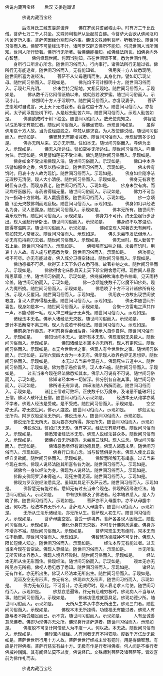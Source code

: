   佛说内藏百宝经
　　后汉 支娄迦谶译




　　　　佛说内藏百宝经

　　　　后汉月氏三藏支娄迦谶译
　　佛在罗阅只耆阇崛山中。时有万二千比丘僧。菩萨七万二千人共坐。文殊师利菩萨从坐起前白佛。今菩萨大会欲从佛闻沤和拘舍罗所入事。菩萨何因缘分别知内外事。佛语文殊师利菩萨。听我所说。随世间习俗而入教。佛智不可量经法不计。诸阿罗汉辟支佛所不能知。何况世间人当所闻知。世间人所行皆著。佛所行无所著。独佛佛能相知。如佛经法所言。如佛身内外心智慧。
　　佛何缘现世间。何因当别知。虽在世间皆不著。悉为世间作明。
　　身所行口所言心所念。随世间习俗而入。行内事行。诸佛法所行无能过者。佛所行无有能逮者。随世间习俗而入。无有能知者。
　　佛用哀十方人故悉现明。随世间所喜为说经法。
　　菩萨不从父母遘精而生。其身化作。譬如幻示现父母。随世间习俗而入。示现如是。
　　佛光焰不可计照明十方。随世间习俗而入。示现七尺光明。
　　佛未尝持足蹈地。文相反现地。随世间习俗而入。示现如是。
　　佛从数千万亿阿僧祇劫以来。成就般若波罗蜜。随世间习俗而入。示现小儿。
　　佛照明十方人于淫瞑中。随世间习俗而入。亦复现妻子。
　　菩萨生堕地时自说言。天上天下无过我者。我当过度十方人。随世间习俗而入。亦复问。太子阎浮提坐树下时。从是起去勤苦六年。随世间习俗而入。示现人勤苦如是。
　　佛道欲成时于树下独坐。随世间习俗而入。放光使魔知之。
　　佛智慧以成悉等无有能过者。随世间习俗而入。得佛坐安隐。示现世间如是。
　　虽得佛用哀十方人故。当为说经度脱之。释梵从佛求哀。为人故使佛说经。随世间习俗而入。示现如是。
　　佛智慧无有能增减者。随世间习俗而入。示现智慧多少如是。
　　佛亦无所从来。去亦无所至。住如本无。随世间习俗而入。呼佛为出入。示现如是。
　　佛无入所适住。譬如空亦无所适住。随世间习俗而入。呼佛为住。示现如是。佛足譬如莲花不受尘垢。佛洗足随世间习俗而入。示现如是。
　　佛身如金不受尘垢佛现入浴。随世间习俗而入。示现如是。
　　佛口中本净洁譬如郁金之香。佛反以杨枝漱口。随世间习俗而入。示现如是。
　　佛未尝有饥时。用哀十方人故为现饥。随世间习俗而入。示现如是。
　　佛身如金刚净洁无瑕秽无清便。现人大小清便。随世间习俗而入。示现如是。
　　佛身无有衰老时但有众德。而现身衰老。随世间习俗而入。示现如是。
　　佛身未尝有病。而现病呼医服药。与药者得福无量。随世间习俗而入。示现如是。
　　佛力不可当持一指动十方佛刹。现人羸瘦疲极。随世间习俗而入。示现如是。
　　佛一念顷能飞至无央数佛刹而现疲极。随世间习俗而入。示现如是。
　　佛身如幻以经法名为身。现人恶露身。随世间习俗而入。示现如是。
　　佛本无所有。随世间所喜乐现所有。随世间习俗而入。示现如是。
　　佛身力不可计。终无坐起行步卧出。现人坐起行步卧出。随世间习俗而入。示现如是。
　　佛身终不以寒温动。随得寒温阴凉。随世间习俗而入。示现如是。
　　佛如空现人常著衣无有解时。譬如梵天人常著衣。随世间习俗而入。示现如是。
　　佛头未尝堕发法但示人。亦无有见持剃刀去者。随世间习俗而入。示现如是。
　　佛无坐时。现人勤苦于石上坐。随世间习俗而入。示现如是。
　　佛咽喉有滋味之相。未尝有饥时。用哀十方人故。有人施与粗恶悉为受。随世间习俗而入。示现如是。
　　佛功德之福不可尽。亦无有能过者。佛入城分卫得空钵出。随世间习俗而入。示现如是。
　　佛功德福不可尽。欲得天上天下名好衣悉可得。故著补纳之衣。随世间习俗而入。示现如是。
　　佛欲得舍宅床卧具天上天下珍宝殿舍悉可得。现世间人暴露精思草蓐上坐。随世间习俗而入。示现如是。佛持威神吹海水悉令枯竭。见天雨持伞盖。随世间习俗而入。示现如是。
　　佛一念顷能使数千万亿魔不知佛处。现人为魔所娆。随世间习俗而入。示现如是。
　　佛悉晓了十方不可计诸佛所有经法。示现人反覆问。随世间习俗而入。示现如是。
　　佛用哀十方故出现世间欲教度。复现人供养得福无量。随世间习俗而入。示现如是。
　　佛无本随世间所喜色。现身如是本一。随世间习俗而入。示现如是。
　　合聚十方雷电之声共作一声。不能动佛一毛。现入禅三昧当于无声处。随世间习俗而入。示现如是。
　　诸经法本无名。佛示人诸经法无央数。随世间习俗而入。示现如是。
　　佛想计本悉断常不离三昧。现人为说若干种经法。随世间习俗而入。示现如是。
　　佛前身所作善恶。不可前身得会当后身。得佛示人自作自得。随世间习俗而入。示现如是。
　　佛知世间本无人。诸所有本无形。佛现度脱无央数人。随世间习俗而入。示现如是。
　　佛知诸经法本空本亦无所有。现人有更死生。随世间习俗而入。示现如是。本无今世后世之事。佛现人有今世后世之事。随世间习俗而入。示现如是。五阴六衰四大合为一本无有。佛示现人欲界色界无思想界。随世间习俗而入。示现如是。
　　本无过去当来今现在人。佛现死生五道中人。随世间习俗而入。示现如是。佛为悉示愚痴皆尽。现人本布施。随世间习俗而入。示现如是。
　　过去当来今现在经法佛悉知其本。佛示人可说有不可说。随世间习俗而入。示现如是。
　　佛知诸经本末一切皆深。佛分别各自说其事。随世间习俗而入。示现如是。
　　佛所语无有异说。四谛法随人所解而说。随世间习俗而入。示现如是。
　　诸比丘僧难可败坏。正使数千亿万魔来。及诸恶不能破坏比丘僧。佛现人破坏比丘僧。随世间习俗而入示现如是。
　　经法本无从谁学亦莫不学者。佛现人经法是受戒。是不受戒。随世间习俗而入。示现如是。
　　空空亦无系。亦无脱世间。佛示人度脱。随世间习俗而入。示现如是。
　　佛般泥洹无所向。阿罗汉般泥洹无所向。佛说法示人。随世间习俗而入。示现如是。
　　佛说无所生无所灭。是为要亦无所得。亦无所失。随世间习俗而入。示现如是。
　　佛说泥洹。譬如灯灭无形。但有字耳。经法无有能坏者。随世间习俗而入。示现如是。
　　佛悉知诸经法本无形。佛现人说经法甚众多。随世间习俗而入。示现如是。
　　诸佛心皆无所挂碍。未尝离三昧时。现人生念。随世间习俗而入。示现如是。
　　佛诸恶悉尽但有诸功德具足。佛现人诸恶未尽。随世间习俗而入。示现如是。
　　佛身行口言心念。当与智慧俱是为本。佛现人使比丘说经自复欲闻。随世间习俗而入。示现如是。
　　佛智慧所解无有竭底。过去当来今现在本空。佛现人说经法随其所喜各各为说。随世间习俗而入。示现如是。
　　诸佛合一身以经法为身。佛现为人说经法。随世间习俗而入。示现如是。
　　佛辟支佛阿罗汉未得道人。现死生得泥洹。随世间习俗而入。示现如是。
　　佛现为罗汉说经法悉具足。虽知其具足不及萨云若。随世间习俗而入。示现如是。
　　佛智慧无有能过者。悉知无有过去当来今现在。佛现所因缘说经法。随世间习俗而入。示现如是。
　　中有欲知佛及了佛法者。经本端界悉入。是人为晓了佛。随世间习俗而入。示现如是。
　　菩萨亦不入母腹中。亦不从母腹中出。何以故。经法本界无所不入。菩萨现人入母腹中。随世间习俗而入。示现如是。
　　无所从生法乐诸经法。亦无所从生。菩萨现人初生时。随世间习俗而入。示现如是。
　　菩萨母腹空定。含受一佛境界。菩萨各各现人因缘生。随世间习俗而入。示现如是。
　　佛化分身在无央数。不可复计佛刹悉遍至。佛身亦不增亦不减。随世间习俗而入。示现如是。
　　菩萨常现生无有绝时。常本无而住不勤苦。随世间习俗而入。示现如是。
　　佛智慧功德威神不可复计。佛现人限长短使人知之。随世间习俗而入。示现如是。
　　经法本界无有能过者。过去当来今现在皆空故。佛现人尊经法。随世间习俗而入。示现如是。
　　本无所生无所灭经本界悉入。佛现人境界坏败时。随世间习俗而入。示现如是。
　　经法本无所从生无形而住。佛现经法。随世间习俗而入。示现如是。
　　观本无亦无所见亦无所视。佛视人悉见悉了悉知。随世间习俗而入。示现如是。
　　诸经法无有作者。亦无所出生。佛现人经法本无所出生。随世间习俗而入。示现如是。
　　泥洹及空无有形声。亦无有名。佛现四大及形声。随世间习俗而入。示现如是。
　　佛力无有双比。不可复计。亦无减尽时。现人衰老求人给使。随世间习俗而入。示现如是。
　　佛慈哀悉遍等。终无有厄难穷极时。佛现痴人不当与从事。随世间习俗而入。示现如是。
　　佛诸功德成就悉具足。佛现功德少所。随世间习俗而入。示现如是。
　　无所从生本从中亦无所出生。佛现三门者。随世间习俗而入。示现如是。
　　佛现本末无所挂碍。功德福无有能过者。佛现人有施与者不斯受趣足而已。示不贪。随世间习俗而入。示现如是。
　　人有至诚善意念佛者。佛即为现佛亦无处所。佛现身行菩萨道者。随世间习俗而入。示现如是。
　　佛度脱不可复计阿僧祇人为不度一人。何以故。本无故。随世间习俗而入。示现如是。
　　佛珍宝内藏经。人有闻者无有不得安隐。度数千万亿劫无数如是。菩萨世世所行用十方人故。菩萨世世行经戒未曾有犯时。用是得佛智慧。有应是行得佛疾。菩萨行慈哀有益十方。无极有作是行者得佛疾。何人闻是不奉行者佛威神巍巍。其有闻经法莫不过度。佛说经已。文殊师利菩萨及诸菩萨等。皆欢喜前为佛作礼而去。

　　　　佛说内藏百宝经



